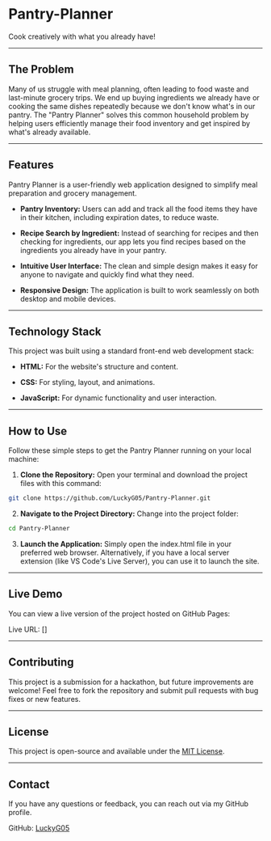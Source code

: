 # Pantry-Planner
Cook creatively with what you already have!

---

## The Problem
Many of us struggle with meal planning, often leading to food waste and last-minute grocery trips. We end up buying ingredients we already have or cooking the same dishes repeatedly because we don't know what's in our pantry. The "Pantry Planner" solves this common household problem by helping users efficiently manage their food inventory and get inspired by what's already available.

---

## Features
Pantry Planner is a user-friendly web application designed to simplify meal preparation and grocery management.

* **Pantry Inventory:**  Users can add and track all the food items they have in their kitchen, including expiration dates, to reduce waste.

* **Recipe Search by Ingredient:**  Instead of searching for recipes and then checking for ingredients, our app lets you find recipes based on the ingredients you already have in your pantry.

* **Intuitive User Interface:**  The clean and simple design makes it easy for anyone to navigate and quickly find what they need.

* **Responsive Design:**  The application is built to work seamlessly on both desktop and mobile devices.

---

## Technology Stack
This project was built using a standard front-end web development stack:

* **HTML:**  For the website's structure and content.

* **CSS:**  For styling, layout, and animations.

* **JavaScript:**  For dynamic functionality and user interaction.

---

## How to Use
Follow these simple steps to get the Pantry Planner running on your local machine:

1. **Clone the Repository:**
Open your terminal and download the project files with this command:
```bash
git clone https://github.com/LuckyG05/Pantry-Planner.git
```
2. **Navigate to the Project Directory:**
Change into the project folder:
```bash
cd Pantry-Planner
```
3. **Launch the Application:**
Simply open the index.html file in your preferred web browser. Alternatively, if you have a local server extension (like VS Code's Live Server), you can use it to launch the site.

---

##  Live Demo
You can view a live version of the project hosted on GitHub Pages:

Live URL: []

---

## Contributing
This project is a submission for a hackathon, but future improvements are welcome! Feel free to fork the repository and submit pull requests with bug fixes or new features.

---

## License
This project is open-source and available under the  [MIT License](https://opensource.org/licenses/MIT).

---

## Contact
If you have any questions or feedback, you can reach out via my GitHub profile.

GitHub: [LuckyG05](https://github.com/LuckyG05)



